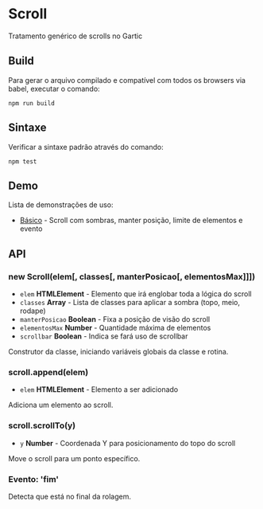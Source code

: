 # Scroll

Tratamento genérico de scrolls no Gartic

## Build

Para gerar o arquivo compilado e compatível com todos os browsers via babel,
executar o comando:
```
npm run build
```

## Sintaxe

Verificar a sintaxe padrão através do comando:
```
npm test
```
## Demo
Lista de demonstrações de uso:
- [Básico](demos/basico/) - Scroll com sombras, manter posição, limite de elementos e evento

## API

### new Scroll(elem[, classes[, manterPosicao[, elementosMax]]])
- `elem` **HTMLElement** - Elemento que irá englobar toda a lógica do scroll
- `classes` **Array** - Lista de classes para aplicar a sombra (topo, meio, rodape)
- `manterPosicao` **Boolean** - Fixa a posição de visão do scroll
- `elementosMax` **Number** - Quantidade máxima de elementos
- `scrollbar` **Boolean** - Indica se fará uso de scrollbar

Construtor da classe, iniciando variáveis globais da classe e rotina.

### scroll.append(elem)
- `elem` **HTMLElement** - Elemento a ser adicionado

Adiciona um elemento ao scroll.

### scroll.scrollTo(y)
- `y` **Number** - Coordenada Y para posicionamento do topo do scroll

Move o scroll para um ponto específico.

### Evento: 'fim'

Detecta que está no final da rolagem.
